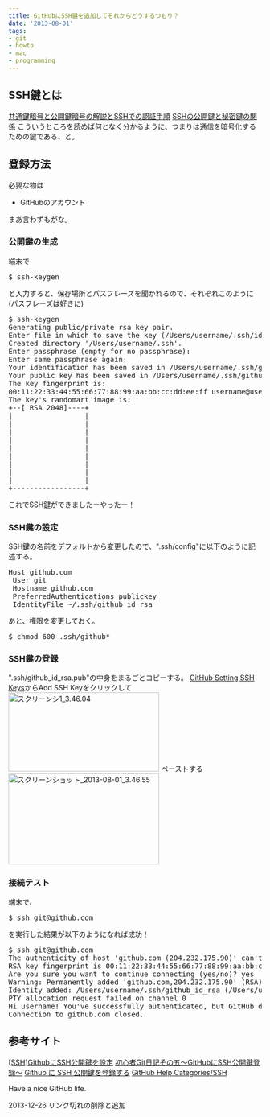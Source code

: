 ```yaml
---
title: GitHubにSSH鍵を追加してそれからどうするつもり？
date: '2013-08-01'
tags:
- git
- howto
- mac
- programming
---
```


<h2>SSH鍵とは</h2>

<a href="http://www.adminweb.jp/web-service/ssh/index4.html" target="_blank">共通鍵暗号と公開鍵暗号の解説とSSHでの認証手順</a>
<a href="http://blog.playispeace.com/145/ssh_publickey_login/" target="_blank">SSHの公開鍵と秘密鍵の関係</a>
こういうところを読めば何となく分かるように、つまりは通信を暗号化するための鍵である、と。

<h2>登録方法</h2>

必要な物は

<ul>
<li>GitHubのアカウント</li>
</ul>

まあ言わずもがな。

<h3>公開鍵の生成</h3>

端末で

<pre class="lang:sh highlight:0 decode:true " >$ ssh-keygen</pre>

と入力すると、保存場所とパスフレーズを聞かれるので、それぞれこのように(パスフレーズは好きに)

<pre class="lang:sh highlight:0 decode:true " >$ ssh-keygen 
Generating public/private rsa key pair.
Enter file in which to save the key (/Users/username/.ssh/id_rsa): github_id_rsa
Created directory '/Users/username/.ssh'.
Enter passphrase (empty for no passphrase): 
Enter same passphrase again: 
Your identification has been saved in /Users/username/.ssh/github_id_rsa.
Your public key has been saved in /Users/username/.ssh/github_id_rsa.pub.
The key fingerprint is:
00:11:22:33:44:55:66:77:88:99:aa:bb:cc:dd:ee:ff username@username-mac.local
The key's randomart image is:
+--[ RSA 2048]----+
|                 |
|                 |
|                 |
|                 |
|                 |
|                 |
|                 |
|                 |
|                 |
+-----------------+
</pre>

これでSSH鍵ができましたーやったー！

<h3>SSH鍵の設定</h3>

SSH鍵の名前をデフォルトから変更したので、".ssh/config"に以下のように記述する。

<pre class="lang:default decode:true " title=".ssh/config" >Host github.com
 User git
 Hostname github.com
 PreferredAuthentications publickey
 IdentityFile ~/.ssh/github_id_rsa</pre>

あと、権限を変更しておく。

<pre class="lang:sh highlight:0 decode:true " >$ chmod 600 .ssh/github*</pre>

<h3>SSH鍵の登録</h3>

".ssh/github_id_rsa.pub"の中身をまるごとコピーする。
<a href="https://github.com/settings/ssh">GitHub Setting SSH Keys</a>からAdd SSH Keyをクリックして
<a href="http://unasuke.com/wp/wp-content/uploads/2013/08/b6b797a2e9eb5027331d212ab5bf46d8.jpeg"><img src="http://unasuke.com/wp/wp-content/uploads/2013/08/b6b797a2e9eb5027331d212ab5bf46d8-300x157.jpeg" alt="スクリーンシ1_3.46.04" width="300" height="157" class="alignnone size-medium wp-image-192" /></a>
ペーストする
<a href="http://unasuke.com/wp/wp-content/uploads/2013/08/16664dfd0f65a2bf6bf73f48b99cdf98.jpeg"><img src="http://unasuke.com/wp/wp-content/uploads/2013/08/16664dfd0f65a2bf6bf73f48b99cdf98-300x181.jpeg" alt="スクリーンショット_2013-08-01_3.46.55" width="300" height="181" class="alignnone size-medium wp-image-193" /></a>

<h3>接続テスト</h3>

端末で、

<pre class="lang:sh highlight:0 decode:true " >$ ssh git@github.com</pre>

を実行した結果が以下のようになれば成功！

<pre class="lang:sh highlight:0 decode:true " >$ ssh git@github.com
The authenticity of host 'github.com (204.232.175.90)' can't be established.
RSA key fingerprint is 00:11:22:33:44:55:66:77:88:99:aa:bb:cc:dd:ee:ff.
Are you sure you want to continue connecting (yes/no)? yes
Warning: Permanently added 'github.com,204.232.175.90' (RSA) to the list of known hosts.
Identity added: /Users/username/.ssh/github_id_rsa (/Users/username/.ssh/github_id_rsa)
PTY allocation request failed on channel 0
Hi username! You've successfully authenticated, but GitHub does not provide shell access.
Connection to github.com closed.</pre>

<h2>参考サイト</h2>

<a href="http://d.hatena.ne.jp/rightgo09/20101212/p1" target="_blank">[SSH]GithubにSSH公開鍵を設定</a>
<a href="http://design1.chu.jp/setucocms-pjt/?p=580" target="_blank">初心者Git日記その五～GitHubにSSH公開鍵登録～</a>
<a href="http://logrepo.blogspot.jp/2010/08/github-ssh.html" target="_blank">Github に SSH 公開鍵を登録する</a>
<a href="https://help.github.com/categories/56/articles" target="_blank">GitHub Help Categories/SSH</a>

Have a nice GitHub life.

2013-12-26 リンク切れの削除と追加
